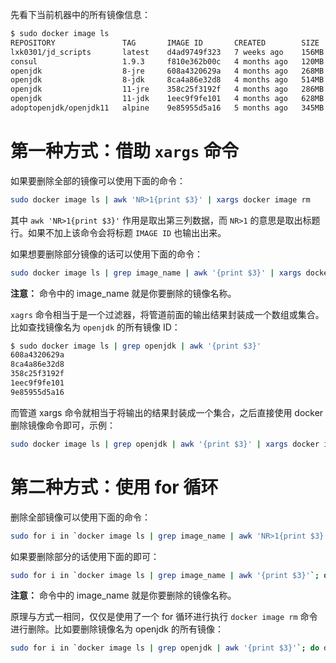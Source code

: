 先看下当前机器中的所有镜像信息：

```bash
$ sudo docker image ls
REPOSITORY               TAG       IMAGE ID       CREATED        SIZE
lxk0301/jd_scripts       latest    d4ad9749f323   7 weeks ago    156MB
consul                   1.9.3     f810e362b00c   4 months ago   120MB
openjdk                  8-jre     608a4320629a   4 months ago   268MB
openjdk                  8-jdk     8ca4a86e32d8   4 months ago   514MB
openjdk                  11-jre    358c25f3192f   4 months ago   286MB
openjdk                  11-jdk    1eec9f9fe101   4 months ago   628MB
adoptopenjdk/openjdk11   alpine    9e85955d5a16   5 months ago   345MB
```

# 第一种方式：借助 `xargs` 命令

如果要删除全部的镜像可以使用下面的命令：

```bash
sudo docker image ls | awk 'NR>1{print $3}' | xargs docker image rm
```

其中 `awk 'NR>1{print $3}'` 作用是取出第三列数据，而 `NR>1` 的意思是取出标题行。如果不加上该命令会将标题 `IMAGE ID` 也输出出来。

如果想要删除部分镜像的话可以使用下面的命令：

```bash
sudo docker image ls | grep image_name | awk '{print $3}' | xargs docker image rm
```

**注意：** 命令中的 image_name 就是你要删除的镜像名称。

`xagrs` 命令相当于是一个过滤器，将管道前面的输出结果封装成一个数组或集合。比如查找镜像名为 `openjdk` 的所有镜像 ID：

```bash
$ sudo docker image ls | grep openjdk | awk '{print $3}'
608a4320629a
8ca4a86e32d8
358c25f3192f
1eec9f9fe101
9e85955d5a16
```

而管道 xargs 命令就相当于将输出的结果封装成一个集合，之后直接使用 docker 删除镜像命令即可，示例：

```bash
sudo docker image ls | grep openjdk | awk '{print $3}' | xargs docker image rm
```

# 第二种方式：使用 for 循环

删除全部镜像可以使用下面的命令：

```bash
sudo for i in `docker image ls | grep image_name | awk 'NR>1{print $3}'`; do docker image rm $i; done
```

如果要删除部分的话使用下面的即可：

```bash
sudo for i in `docker image ls | grep image_name | awk '{print $3}'`; do docker image rm $i; done
```


**注意：** 命令中的 image_name 就是你要删除的镜像名称。

原理与方式一相同，仅仅是使用了一个 for 循环进行执行  `docker image rm` 命令进行删除。比如要删除镜像名为 openjdk 的所有镜像：

```bash
sudo for i in `docker image ls | grep openjdk | awk '{print $3}'`; do docker image rm $i; done
```
